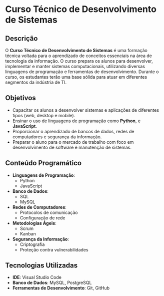 # Curso Técnico de Desenvolvimento de Sistemas

## Descrição

O **Curso Técnico de Desenvolvimento de Sistemas** é uma formação técnica voltada para o aprendizado de conceitos essenciais na área de tecnologia da informação. O curso prepara os alunos para desenvolver, implementar e manter sistemas computacionais, utilizando diversas linguagens de programação e ferramentas de desenvolvimento. Durante o curso, os estudantes terão uma base sólida para atuar em diferentes segmentos da indústria de TI.

## Objetivos

- Capacitar os alunos a desenvolver sistemas e aplicações de diferentes tipos (web, desktop e mobile).
- Ensinar o uso de linguagens de programação como **Python**, e **JavaScript**.
- Proporcionar o aprendizado de bancos de dados, redes de computadores e segurança da informação.
- Preparar o aluno para o mercado de trabalho com foco em desenvolvimento de software e manutenção de sistemas.

## Conteúdo Programático

- **Linguagens de Programação**:
  - Python
  - JavaScript
- **Banco de Dados**:
  - SQL
  - MySQL
- **Redes de Computadores**:
  - Protocolos de comunicação
  - Configuração de rede
- **Metodologias Ágeis**:
  - Scrum
  - Kanban
- **Segurança da Informação**:
  - Criptografia
  - Proteção contra vulnerabilidades

## Tecnologias Utilizadas

- **IDE**: Visual Studio Code
- **Banco de Dados**: MySQL, PostgreSQL
- **Ferramentas de Desenvolvimento**: Git, GitHub
